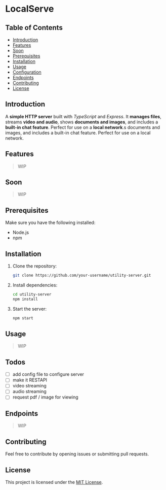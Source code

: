 # LocalServe

## Table of Contents

- [Introduction](#introduction)
- [Features](#features)
- [Soon](#soon)
- [Prerequisites](#prerequisites)
- [Installation](#installation)
- [Usage](#usage)
- [Configuration](#todos)
- [Endpoints](#endpoints)
- [Contributing](#contributing)
- [License](#license)

## Introduction

A **simple HTTP server** built with _TypeScript_ and _Express_. It **manages files**, streams **video and audio**, shows **documents and images**, and includes a **built-in chat feature**. Perfect for use on a **local network**.s documents and images, and includes a built-in chat feature. Perfect for use on a local network.

## Features

> WIP

## Soon

> WIP

## Prerequisites

Make sure you have the following installed:

- Node.js
- npm

## Installation

1. Clone the repository:

   ```bash
   git clone https://github.com/your-username/utility-server.git
   ```

2. Install dependencies:

   ```bash
   cd utility-server
   npm install
   ```

3. Start the server:

   ```bash
   npm start
   ```

## Usage

> WIP

## Todos

- [ ] add config file to configure server
- [ ] make it RESTAPI
- [ ] video streaming
- [ ] audio streaming
- [ ] request pdf / image for viewing

## Endpoints

> WIP

## Contributing

Feel free to contribute by opening issues or submitting pull requests.

## License

This project is licensed under the [MIT License](LICENSE).
